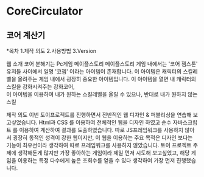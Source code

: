 # CoreCirculator
## 코어 계산기

*목차
  1.제작 의도
  2.사용방법
  3.Version


웹 소개
코어 분해기는 Pc게임 메이플스토리 메이플스토리 게임 내에서는 '코어 젬스톤' 유저들 사이에서 일명 '코젬' 이라는 아이템이 존재합니다.
이 아이템은 캐릭터의 스킬레벨을 올려주는 게임 내에서 굉장히 중요한 아이템입니다.
이 아이템을 열면 내 캐릭터의 스킬을 강화시켜주는 강화코어,  
이 아이템을 이용하여 내가 원하는 스킬레벨을 올릴 수 있으나, 반대로 내가 원하지 않는 스킬

제작 의도 
이번 토이프로젝트를 진행하면서 전반적인 웹 디자인 & 퍼블리싱을 연습해 보고싶었습니다.
Html과 CSS 를 이용하여 전체적인 웹을 디자인 하였고 순수 자바스크립트 를 이용하여 계산하여 결과를 도출하였습니다.
따로 JS프레임워크를 사용하지 않아서 굉장히 동적인 성격이 강한 웹이지만, 이 웹을 이용하는 주요 목적은 디자인 보다는 기능이 최우선이라 생각하여 따로 프레임워크를 사용하지 않았습니다.
토이 프로젝트 주제에 생각해둔게 많지만 가장 좋아하는 게임이라 제일 먼저 시도해 보고싶었고,
해당 게임을 이용하는 특정 다수에게 높은 조회수를 얻을 수 있다 생각하여 가장 먼저 진행했습니다.



